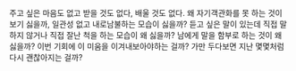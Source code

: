 주고 싶은 마음도 없고 받을 것도 없다, 배울 것도 없다.
왜 자기객관화를 못 하는 것이 보기 싫을까, 일관성 없고 내로남불하는 모습이 싫을까?
듣고 싶은 말이 있는데 직접 말하지 않거나 직접 잘난 척을 하는 모습이 왜 싫을까?
남에게 말을 함부로 하는 것이 왜 싫을까?
이번 기회에 이 미움을 이겨내보아야하는 걸까? 가만 두다보면 지난 몇몇처럼 다시 괜찮아지는 걸까?
